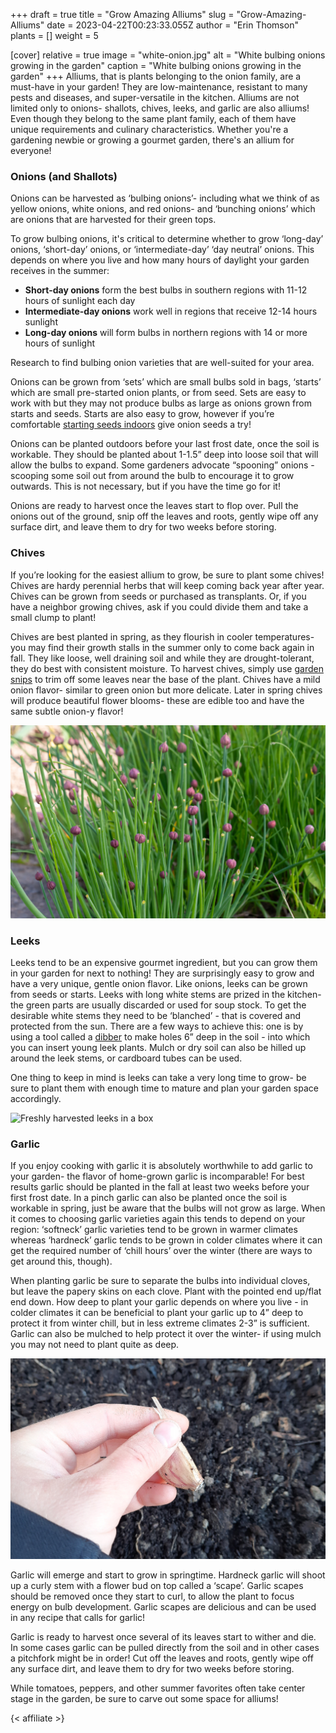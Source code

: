 +++
draft = true
title = "Grow Amazing Alliums"
slug = "Grow-Amazing-Alliums"
date = 2023-04-22T00:23:33.055Z
author = "Erin Thomson"
plants = []
weight = 5

[cover]
relative = true
image = "white-onion.jpg"
alt = "White bulbing onions growing in the garden"
caption = "White bulbing onions growing in the garden"
+++
Alliums, that is plants belonging to the onion family, are a must-have in your garden! They are low-maintenance, resistant to many pests and diseases, and super-versatile in the kitchen. Alliums are not limited only to onions- shallots, chives, leeks, and garlic are also alliums! Even though they belong to the same plant family, each of them have unique requirements and culinary characteristics. Whether you're a gardening newbie or growing a gourmet garden, there's an allium for everyone!

### Onions (and Shallots)

Onions can be harvested as ‘bulbing onions’- including what we think of as yellow onions, white onions, and red onions- and ‘bunching onions’ which are onions that are harvested for their green tops.

To grow bulbing onions, it's critical to determine whether to grow ‘long-day’ onions, ‘short-day’ onions, or ‘intermediate-day’ ‘day neutral’ onions. This depends on where you live and how many hours of daylight your garden receives in the summer:

* **Short-day onions** form the best bulbs in southern regions with 11-12 hours of sunlight each day
* **Intermediate-day onions** work well in regions that receive 12-14 hours sunlight
* **Long-day onions** will form bulbs in northern regions with 14 or more hours of sunlight

Research to find bulbing onion varieties that are well-suited for your area.

Onions can be grown from ‘sets’ which are small bulbs sold in bags, ‘starts’ which are small pre-started onion plants, or from seed. Sets are easy to work with but they may not produce bulbs as large as onions grown from starts and seeds. Starts are also easy to grow, however if you’re comfortable [starting seeds indoors](https://blog.planter.garden/posts/all-about-starting-seeds-indoors/) give onion seeds a try!

Onions can be planted outdoors before your last frost date, once the soil is workable. They should be planted about 1-1.5” deep into loose soil that will allow the bulbs to expand. Some gardeners advocate “spooning” onions - scooping some soil out from around the bulb to encourage it to grow outwards. This is not necessary, but if you have the time go for it!

Onions are ready to harvest once the leaves start to flop over. Pull the onions out of the ground, snip off the leaves and roots, gently wipe off any surface dirt, and leave them to dry for two weeks before storing.

### Chives

If you’re looking for the easiest allium to grow, be sure to plant some chives! Chives are hardy perennial herbs that will keep coming back year after year. Chives can be grown from seeds or purchased as transplants. Or, if you have a neighbor growing chives, ask if you could divide them and take a small clump to plant!

Chives are best planted in spring, as they flourish in cooler temperatures- you may find their growth stalls in the summer only to come back again in fall. They like loose, well draining soil and while they are drought-tolerant, they do best with consistent moisture. To harvest chives, simply use [garden snips](https://www.amazon.com/s?k=garden+snips) to trim off some leaves near the base of the plant. Chives have a mild onion flavor- similar to green onion but more delicate. Later in spring chives will produce beautiful flower blooms- these are edible too and have the same subtle onion-y flavor!

![Chive plants with small flower buds](flowering-chives.jpg)

### Leeks

Leeks tend to be an expensive gourmet ingredient, but you can grow them in your garden for next to nothing! They are surprisingly easy to grow and have a very unique, gentle onion flavor. Like onions, leeks can be grown from seeds or starts. Leeks with long white stems are prized in the kitchen-  the green parts are usually discarded or used for soup stock. To get the desirable white stems they need to be ‘blanched’ - that is covered and protected from the sun. There are a few ways to achieve this: one is by using a tool called a [dibber](https://www.amazon.com/s?k=dibber) to make holes 6” deep in the soil - into which you can insert young leek plants. Mulch or dry soil can also be hilled up around the leek stems, or cardboard tubes can be used.

One thing to keep in mind is leeks can take a very long time to grow- be sure to plant them with enough time to mature and plan your garden space accordingly.

![Freshly harvested leeks in a box](leeks.jpg)

### Garlic

If you enjoy cooking with garlic it is absolutely worthwhile to add garlic to your garden- the flavor of home-grown garlic is incomparable! For best results garlic should be planted in the fall at least two weeks before your first frost date. In a pinch garlic can also be planted once the soil is workable in spring, just be aware that the bulbs will not grow as large. When it comes to choosing garlic varieties again this tends to depend on your region: ‘softneck’ garlic varieties tend to be grown in warmer climates whereas ‘hardneck’ garlic tends to be grown in colder climates where it can get the required number of ‘chill hours’ over the winter (there are ways to get around this, though). 

When planting garlic be sure to separate the bulbs into individual cloves, but leave the papery skins on each clove. Plant with the pointed end up/flat end down. How deep to plant your garlic depends on where you live - in colder climates it can be beneficial to plant your garlic up to 4” deep to protect it from winter chill, but in less extreme climates 2-3” is sufficient. Garlic can also be mulched to help protect it over the winter- if using mulch you may not need to plant quite as deep.

![A hand holding a garlic bulb ready for planting](planting-garlic.jpg)

Garlic will emerge and start to grow in springtime. Hardneck garlic will shoot up a curly stem with a flower bud on top called a ‘scape’. Garlic scapes should be removed once they start to curl, to allow the plant to focus energy on bulb development. Garlic scapes are delicious and can be used in any recipe that calls for garlic!

Garlic is ready to harvest once several of its leaves start to wither and die. In some cases garlic can be pulled directly from the soil and in other cases a pitchfork might be in order! Cut off the leaves and roots, gently wipe off any surface dirt, and leave them to dry for two weeks before storing.

While tomatoes, peppers, and other summer favorites often take center stage in the garden, be sure to carve out some space for alliums!

{< affiliate >}